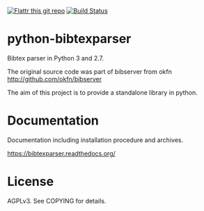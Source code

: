 [![Flattr this git repo](http://api.flattr.com/button/flattr-badge-large.png)](https://flattr.com/submit/auto?user_id=fboulogne&url=https://github.com/sciunto/python-bibtexparser&title=python-bibtexparser&language=&tags=github&category=software)
[![Build Status](https://secure.travis-ci.org/sciunto/python-bibtexparser.png)](http://travis-ci.org/sciunto/python-bibtexparser)

python-bibtexparser
===================

Bibtex parser in Python 3 and 2.7.

The original source code was part of bibserver from okfn
http://github.com/okfn/bibserver


The aim of this project is to provide a standalone library in python.

Documentation
=============

Documentation including installation procedure and archives.

https://bibtexparser.readthedocs.org/

License
=======
AGPLv3. See COPYING for details.



